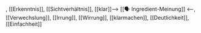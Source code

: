 , [[Erkenntnis]], [[Sichtverhältnis]], [[klar]]--> [[🗣️ Ingredient-Meinung]] <--, [[Verwechslung]], [[Irrung]], [[Wirrung]], [[klarmachen]], [[Deutlichkeit]], [[Einfachheit]]